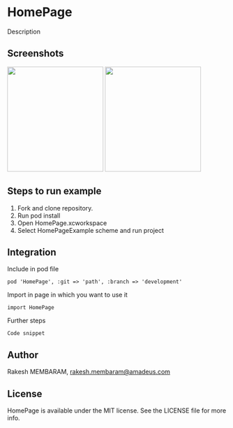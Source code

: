 # HomePage

Description

## Screenshots

<p>
	<img src="PodImages/img1.png" width="220" height="240" />  <img src="PodImages/img2.png" width="220" height="240" />
</p>

## Steps to run example
1. Fork and clone repository.
2. Run pod install
3. Open HomePage.xcworkspace
4. Select HomePageExample scheme and run project

## Integration

Include in pod file
```
pod 'HomePage', :git => 'path', :branch => 'development'
```

Import in page in which you want to use it
```
import HomePage
```

Further steps
```
Code snippet
```

## Author

Rakesh MEMBARAM, rakesh.membaram@amadeus.com

## License

HomePage is available under the MIT license. See the LICENSE file for more info.
